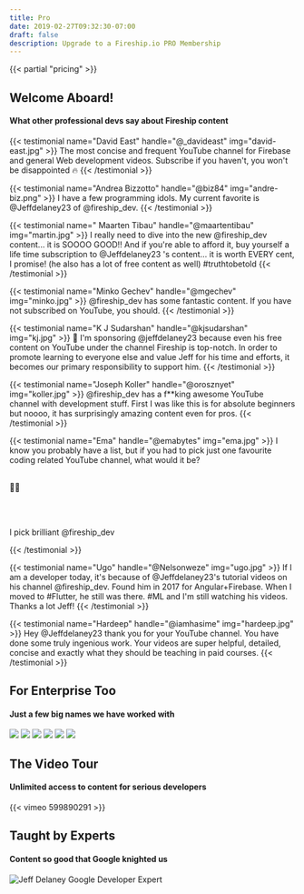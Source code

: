 ```yaml
---
title: Pro
date: 2019-02-27T09:32:30-07:00
draft: false
description: Upgrade to a Fireship.io PRO Membership
---
```



{{< partial "pricing" >}}

<h2 class="text-center home-heading">Welcome Aboard!</h2>
<h4 class="home-sub-heading text-center">What other professional devs say about Fireship content</h4>

<div class="row tweet-grid">


<div>

{{< testimonial name="David East" handle="@_davideast" img="david-east.jpg" >}}
    The most concise and frequent YouTube channel for Firebase and general Web development videos. Subscribe if you haven't, <span class="hi">you won't be disappointed 🔥</span>
{{< /testimonial >}}

{{< testimonial name="Andrea Bizzotto" handle="@biz84" img="andre-biz.png" >}}
    I have a few <span class="hi">programming idols</span>. My current favorite is @Jeffdelaney23 of @fireship_dev.
{{< /testimonial >}}

{{< testimonial name=" Maarten Tibau" handle="@maartentibau" img="martin.jpg" >}}
    I really need to dive into the new @fireship_dev content... <span class="hi">it is SOOOO GOOD!!</span> And if you're able to afford it, buy yourself a life time subscription to @Jeffdelaney23 's content... it is worth EVERY cent, I promise! (he also has a lot of free content as well) #truthtobetold
{{< /testimonial >}}

</div>


<div>

{{< testimonial name="Minko Gechev" handle="@mgechev" img="minko.jpg" >}}
@fireship_dev has some <span class="hi">fantastic content</span>. If you have not subscribed on YouTube, you should.
{{< /testimonial >}}

{{< testimonial name="K J Sudarshan" handle="@kjsudarshan" img="kj.jpg" >}}
💖 I'm sponsoring @jeffdelaney23 because even his free content on YouTube under the channel Fireship is <span class="hi">top-notch</span>. In order to promote learning to everyone else and value Jeff for his time and efforts, it becomes our primary responsibility to support him.
{{< /testimonial >}}


{{< testimonial name="Joseph Koller" handle="@orosznyet" img="koller.jpg" >}}
@fireship_dev has a <span class="hi">f**king awesome YouTube channel</span> with development stuff. First I was like this is for absolute beginners but noooo, it has surprisingly amazing content even for pros.
{{< /testimonial >}}

</div>

<div>

{{< testimonial name="Ema" handle="@emabytes" img="ema.jpg" >}}
I know you probably have a list, but if you had to pick <span class="hi">just one favourite</span> coding related YouTube channel, what would it be? 
<br />
<br />

🍒🤓

<br />
<br />

<span class="hi">I pick brilliant @fireship_dev</span>

{{< /testimonial >}}

{{< testimonial name="Ugo" handle="@Nelsonweze" img="ugo.jpg" >}}
If I am a developer today, it's because of @Jeffdelaney23's tutorial videos on his channel @fireship_dev. Found him in 2017 for Angular+Firebase. When I moved to #Flutter, he still was there. #ML and <span class="hi">I'm still watching his videos</span>. Thanks a lot Jeff!
{{< /testimonial >}}

{{< testimonial name="Hardeep" handle="@iamhasime" img="hardeep.jpg" >}}
Hey @Jeffdelaney23 thank you for your YouTube channel. You have done <span class="hi">some truly ingenious work</span>. Your videos are super helpful, detailed, concise and exactly what they should be teaching in paid courses.
{{< /testimonial >}}



</div>

</div>

<h2 class="text-center home-heading">For Enterprise Too</h2>
<h4 class="home-sub-heading text-center">Just a few big names we have worked with</h4>


<div class="brand-grid">
    <img src="/img/brands/google.png">
    <img src="/img/brands/fbi.png">
    <img src="/img/brands/redis.png">
    <img src="/img/brands/nrwl.png">
    <img src="/img/brands/mongodb.png">
    <img src="/img/brands/dgraph.png">
</div>


<h2 class="text-center home-heading">The Video Tour</h2>
<h4 class="home-sub-heading text-center">Unlimited access to content for serious developers</h4>

<div class="vid vid-center">
{{< vimeo 599890291 >}}
</div>

<h2 class="text-center home-heading">Taught by Experts</h2>
<h4 class="home-sub-heading text-center">Content so good that Google knighted us</h4>

<div class="flex-center">
<img alt="Jeff Delaney Google Developer Expert" src="/img/pages/gde.png">
</div>